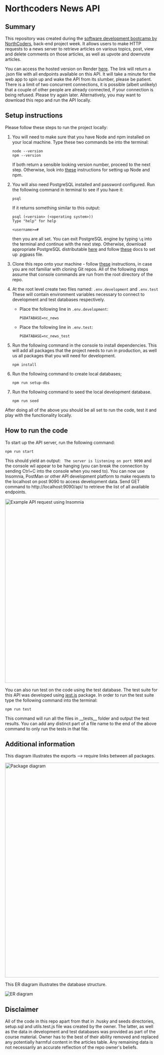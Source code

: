 # Northcoders News API

## Summary
This repository was created during the [software development bootcamp by NorthCoders](https://northcoders.com/our-courses/coding-bootcamp), back-end project week. It allows users to make HTTP requests to a news server to retrieve articles on various topics, post, view and delete comments on those articles, as well as upvote and downvote articles.

You can access the hosted version on Render [here](https://nc-news-api-n397.onrender.com/api). The link will return a .json file with all endpoints available on this API. It will take a minute for the web app to spin up and wake the API from its slumber, please be patient. There is a limit of two concurrent connections, it is possible (albeit unlikely) that a couple of other people are already connected, if your connection is being refused. Please try again later. Alternatively, you may want to download this repo and run the API locally.


## Setup instructions

Please follow these steps to run the project locally:

1. You will need to make sure that you have Node and npm installed on your local machine. Type these two commands be into the terminal:
    ```
    node --version
    npm --version
    ```
    
    If both return a sensible looking version number, proceed to the next step. Otherwise, look into [these](https://docs.npmjs.com/downloading-and-installing-node-js-and-npm) instructions for setting up Node and npm.

1. You will also need PostgreSQL installed and password configured. Run the following command in terminal to see if you have it:
    ```
    psql
    ```
    
    If it returns something similar to this output: 
    ```
    psql (<version> (<operating system>))
    Type "help" for help

    <username>=#
    ```
    then you are all set. You can exit PostgreSQL engine by typing `\q` into the terminal and continue with the next step. Otherwise, download appropriate PostgreSQL distributable [here](https://www.postgresql.org/download/) and follow [these](https://www.postgresql.org/docs/current/libpq-pgpass.html) docs to set up .pgpass file. 

1. Clone this repo onto your machine - follow [these](https://docs.github.com/en/repositories/creating-and-managing-repositories/cloning-a-repository) instructions, in case you are not familiar with cloning Git repos. All of the following steps assume that console commands are run from the root directory of the repo.

1. At the root level create two files named: `.env.development` and `.env.test` These will contain environment variables necessary to connect to development and test databases respectively.
    + Place the following line in `.env.development`:
        ```
        PGDATABASE=nc_news
        ``` 
    + Place the following line in `.env.test`:
        ```
        PGDATABASE=nc_news_test
        ``` 
1. Run the following command in the console to install dependencies. This will add all packages that the project needs to run in production, as well us all packages that you will need for development.
    ```
    npm install
    ```

1. Run the following command to create local databases;
    ```
    npm run setup-dbs
    ```
1. Run the following command to seed the local development database.
    ```
    npm run seed
    ```

After doing all of the above you should be all set to run the code, test it and play with the functionality locally.

## How to run the code

To start up the API server, run the following command:
```
npm run start
```
This should yield an output: ``` The server is listening on port 9090``` and the console wil appear to be hanging (you can break the connection by sending Ctrl+C into the console when you need to).
You can now use Insomnia, PostMan or other API development platform to make requests to the localhost on post 9090 to access development data. Send GET command to http://localhost:9090/api/ to retrieve the list of all available endpoints.

<img src="https://i.imgur.com/CRpjUL6.png" alt="Example API request using Insomnia" width="600"/>

You can also run test on the code using the test database. The test suite for this API was developed using [jest.js](https://jestjs.io/) package. In order to run the test suite type the following command into the terminal:
```
npm run test
```
This command will run all the files in \_\_tests\_\_ folder and output the test results. You can add any distinct part of a file name to the end of the above command to only run the tests in that file.

## Additional information

This diagram illustrates the exports --> require links between all packages.

<img src="https://i.imgur.com/HYtVsdI.png" alt="Package diagram" width="700"/>

This ER diagram illustrates the database structure.

<img src="https://i.imgur.com/cUPvhcb.png" alt="ER diagram" />




## Disclaimer
All of the code in this repo apart from that in .husky and seeds directories, setup.sql and utils.test.js file was created by the owner. The latter, as well as the data in development and test databases was provided as part of the course material. Owner has to the best of their ability removed and replaced any potentially harmful content in the articles table. Any remaining data is not necessarily an accurate reflection of the repo owner's beliefs.
